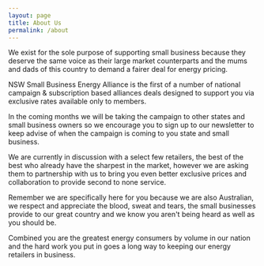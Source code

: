 ```yaml
---
layout: page
title: About Us
permalink: /about
---
```


We exist for the sole purpose of supporting small business because they deserve the same voice as their large market counterparts and the mums and dads of this country to demand a fairer deal for energy pricing. 

NSW Small Business Energy Alliance
is the first of a number of national campaign & subscription based alliances  deals designed to support you via exclusive rates available only to members.

In the coming months we will be taking the campaign to other states and small business owners so we encourage you to sign up to our newsletter to keep advise of when the campaign is coming to you state and small business.

We are currently in discussion with a select few retailers, the best of the best who already have the sharpest in the market, however we are asking them to partnership with us to bring you even better exclusive prices and collaboration to provide second to none service.

Remember we are specifically here for you because we are also Australian, we respect and appreciate the blood, sweat and tears, the small businesses provide to our great country and we know you aren't being heard as well as you should be.

Combined you are the greatest energy consumers by volume in our nation and the hard work you put in goes a long way to keeping our energy retailers in business.